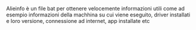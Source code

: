 
Alieinfo è un file bat per ottenere velocemente informazioni utili come ad esempio informazioni della machhina su cui viene eseguito, driver installati e loro versione, connessione ad internet, app installate etc
